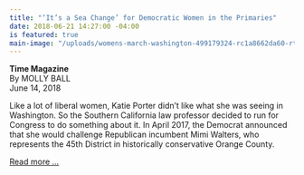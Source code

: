 ```yaml
---
title: "‘It’s a Sea Change’ for Democratic Women in the Primaries"
date: 2018-06-21 14:27:00 -04:00
is featured: true
main-image: "/uploads/womens-march-washington-499179324-rc1a8662da60-rtrmadp-3de680.jpg"
---
```


**Time Magazine**<BR>
By MOLLY BALL<BR> 
June 14, 2018

Like a lot of liberal women, Katie Porter didn’t like what she was seeing in Washington. So the Southern California law professor decided to run for Congress to do something about it. In April 2017, the Democrat announced that she would challenge Republican incumbent Mimi Walters, who represents the 45th District in historically conservative Orange County.

[Read more ...](http://time.com/5311978/women-2018-democratic-primaries/)
